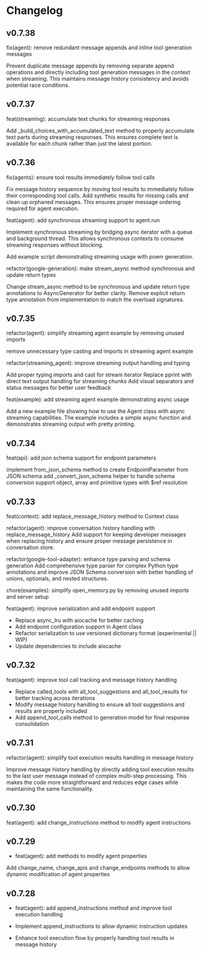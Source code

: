 # Changelog

## v0.7.38
fix(agent): remove redundant message appends and inline tool generation messages

Prevent duplicate message appends by removing separate append operations and directly including tool generation messages in the context when streaming. This maintains message history consistency and avoids potential race conditions.

## v0.7.37
feat(streaming): accumulate text chunks for streaming responses

Add _build_choices_with_accumulated_text method to properly accumulate text parts during streaming responses. This ensures complete text is available for each chunk rather than just the latest portion.

## v0.7.36
fix(agents): ensure tool results immediately follow tool calls

Fix message history sequence by moving tool results to immediately follow their corresponding tool calls. Add synthetic results for missing calls and clean up orphaned messages. This ensures proper message ordering required for agent execution.

feat(agent): add synchronous streaming support to agent.run

Implement synchronous streaming by bridging async iterator with a queue and background thread. This allows synchronous contexts to consume streaming responses without blocking.

Add example script demonstrating streaming usage with poem generation.

refactor(google-generation): make stream_async method synchronous and update return types

Change stream_async method to be synchronous and update return type annotations to AsyncGenerator for better clarity. Remove explicit return type annotation from implementation to match the overload signatures.

## v0.7.35
refactor(agent): simplify streaming agent example by removing unused imports

remove unnecessary type casting and imports in streaming agent example

refactor(streaming_agent): improve streaming output handling and typing

Add proper typing imports and cast for stream iterator
Replace pprint with direct text output handling for streaming chunks
Add visual separators and status messages for better user feedback

feat(example): add streaming agent example demonstrating async usage

Add a new example file showing how to use the Agent class with async streaming capabilities. The example includes a simple async function and demonstrates streaming output with pretty printing.

## v0.7.34
feat(api): add json schema support for endpoint parameters

implement from_json_schema method to create EndpointParameter from JSON schema
add _convert_json_schema helper to handle schema conversion
support object, array and primitive types with $ref resolution

## v0.7.33
feat(context): add replace_message_history method to Context class

refactor(agent): improve conversation history handling with replace_message_history
Add support for keeping developer messages when replacing history and ensure proper message persistence in conversation store.

refactor(google-tool-adapter): enhance type parsing and schema generation
Add comprehensive type parser for complex Python type annotations and improve JSON Schema conversion with better handling of unions, optionals, and nested structures.

chore(examples): simplify open_memory.py by removing unused imports and server setup

feat(agent): improve serialization and add endpoint support

- Replace async_lru with aiocache for better caching
- Add endpoint configuration support in Agent class
- Refactor serialization to use versioned dictionary format (experimental || WIP)
- Update dependencies to include aiocache

## v0.7.32

feat(agent): improve tool call tracking and message history handling

- Replace called_tools with all_tool_suggestions and all_tool_results for better tracking across iterations
- Modify message history handling to ensure all tool suggestions and results are properly included
- Add append_tool_calls method to generation model for final response consolidation

## v0.7.31

refactor(agent): simplify tool execution results handling in message history

Improve message history handling by directly adding tool execution results to the last user message instead of complex multi-step processing. This makes the code more straightforward and reduces edge cases while maintaining the same functionality.

## v0.7.30

feat(agent): add change_instructions method to modify agent instructions

## v0.7.29
- feat(agent): add methods to modify agent properties

Add change_name, change_apis and change_endpoints methods to allow dynamic modification of agent properties

## v0.7.28

- feat(agent): add append_instructions method and improve tool execution handling

- Implement append_instructions to allow dynamic instruction updates
- Enhance tool execution flow by properly handling tool results in message history
